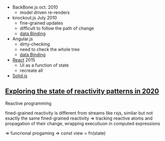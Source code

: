 - BackBone.js oct. 2010 
	- model driven re-renders
- knockout.js  July 2010
	- fine-grained updates
	- difficult to follow the path of change
	- [data Binding](Data-Binding.md)
- Angular.js
	- dirty-checking
	- need to check the whole tree
	- [data Binding](Data-Binding.md)
-  [React](React.md) 2015
	- UI as a function of state
	- recreate all
- [Solid.js](Solid.js.md) 


## [Exploring the state of reactivity patterns in 2020](https://indepth.dev/posts/1280/exploring-the-state-of-reactivity-patterns-in-2020)

Reactive programming

fined-grained reactivity is different from streams like rxjs, similar but not exactly the same
fined-grained reactivity => tracking reactive atoms and propagation of their change, wrapping executiuon in computed expressions

=> funcrional progaming  => const view = fn(state)